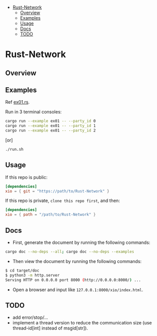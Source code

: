
- [Rust-Network](#rust-network)
  - [Overview](#overview)
  - [Examples](#examples)
  - [Usage](#usage)
  - [Docs](#docs)
  - [TODO](#todo)


# Rust-Network


## Overview


## Examples

Ref [ex01.rs](./examples/ex01.rs).

Run in 3 terminal consoles:

```sh
cargo run --example ex01 -- --party_id 0
cargo run --example ex01 -- --party_id 1
cargo run --example ex01 -- --party_id 2
```

[or]


```sh
./run.sh
```

## Usage

If this repo is public:

```toml
[dependencies]
xio = { git = "https://path/to/Rust-Network" }
```

If this repo is private, `clone this repo first`, and then:

```toml
[dependencies]
xio = { path = "/path/to/Rust-Network" }
```

## Docs

- First, generate the document by running the following commands:

```sh
cargo doc --no-deps --all; cargo doc --no-deps --examples
```

- Then view the document by running the following commands:

```sh
$ cd target/doc
$ python3 -m http.server
Serving HTTP on 0.0.0.0 port 8000 (http://0.0.0.0:8000/) ...
```

- Open a browser and input like `127.0.0.1:8000/xio/index.html`.




## TODO

- add error/stop/...
- implement a thread version to reduce the communication size (use thread-id[int] instead of msgid[str]).
